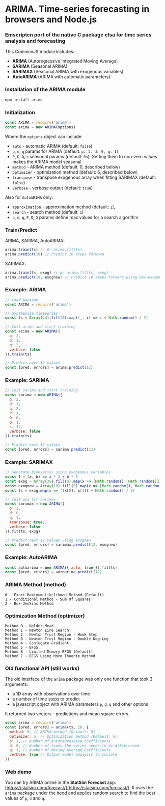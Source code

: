 # ARIMA. Time-series forecasting in browsers and Node.js

### Emscripten port of the native C package [ctsa](https://github.com/rafat/ctsa) for time series analysis and forecasting

This CommonJS module includes:
- **ARIMA** (Autoregressive Integrated Moving Average)
- **SARIMA** (Seasonal ARIMA)
- **SARIMAX** (Seasonal ARIMA with exogenous variables)
- **AutoARIMA** (ARIMA with automatic parameters)

### Installation of the ARIMA module
```bash
npm install arima
```

### Initialization
```javascript
const ARIMA = require('arima')
const arima = new ARIMA(options)
```

Where the `options` object can include:
- `auto` - automatic ARIMA (default: `false`)
- `p`, `d`, `q` params for ARIMA (default: `p: 1, d: 0, q: 1`)
- `P`, `D`, `Q`, `s` seasonal params (default: `0`s). Setting them to non-zero values makes the ARIMA model seasonal
- `method` - ARIMA method (default: 0, described below)
- `optimizer` - optimization method (default: 6, described below)
- `transpose` - transpose exogenous array when fitting SARIMAX (default: `false`)
- `verbose` - verbose output (default: `true`)

Also for `AutoARIMA` only:
- `approximation` - approximation method (default: `1`),
- `search` - search method (default: `1`)
- `p`, `d`, `q`, `P`, `D`, `Q` params define max values for a search algorithm

### Train/Predict
ARIMA, SARIMA, AutoARIMA:
```javascript
arima.train(ts) // Or arima.fit(ts)
arima.predict(10) // Predict 10 steps forward
```

SARIMAX:
```javascript
arima.train(ts, exog) // or arima.fit(ts, exog)
arima.predict(10, exognew) // Predict 10 steps forwars using new exogenous variables
```

### Example: ARIMA
```javascript
// Load package
const ARIMA = require('arima')

// Synthesize timeseries
const ts = Array(24).fill(0).map((_, i) => i + Math.random() / 5)

// Init arima and start training
const arima = new ARIMA({
  p: 2,
  d: 1,
  q: 2,
  verbose: false
}).train(ts)

// Predict next 12 values
const [pred, errors] = arima.predict(12)
```

### Example: SARIMA
```javascript
// Init sarima and start training
const sarima = new ARIMA({
  p: 2,
  d: 1,
  q: 2,
  P: 1,
  D: 0,
  Q: 1,
  s: 12,
  verbose: false
}).train(ts)

// Predict next 12 values
const [pred, errors] = sarima.predict(12)
```

### Example: SARIMAX
```javascript
// Generate timeseries using exogenous variables
const f = (a, b) => a * 2 + b * 5
const exog = Array(30).fill(0).map(x => [Math.random(), Math.random()])
const exognew = Array(10).fill(0).map(x => [Math.random(), Math.random()])
const ts = exog.map(x => f(x[0], x[1]) + Math.random() / 5)

// Init and fit sarimax
const sarimax = new ARIMA({
  p: 1,
  d: 0,
  q: 1,
  transpose: true,
  verbose: false
}).fit(ts, exog)

// Predict next 12 values using exognew
const [pred, errors] = sarimax.predict(12, exognew)
```

### Example: AutoARIMA
```javascript
const autoarima = new ARIMA({ auto: true }).fit(ts)
const [pred, errors] = autoarima.predict(12)
```

### ARIMA Method (method)
```
0 - Exact Maximum Likelihood Method (Default)
1 - Conditional Method - Sum Of Squares
2 - Box-Jenkins Method
```

### Optimization Method (optimizer)
```
Method 0 - Nelder-Mead
Method 1 - Newton Line Search
Method 2 - Newton Trust Region - Hook Step
Method 3 - Newton Trust Region - Double Dog-Leg
Method 4 - Conjugate Gradient
Method 5 - BFGS
Method 6 - Limited Memory BFGS (Default)
Method 7 - BFGS Using More Thuente Method
```

### Old functional API (still works)
The old interface of the `arima` package was only one function that took 3 arguments:
- a 1D array with observations over time
- a number of time steps to predict
- a javascript object with ARIMA parameters `p`, `d`, `q` and other options

It returned two vectors - predictions and mean square errors.

```javascript
const arima = require('arima')
const [pred, errors] = arima(ts, 20, {
  method: 0, // ARIMA method (Default: 0)
  optimizer: 6, // Optimization method (Default: 6)
  p: 1, // Number of Autoregressive coefficients
  d: 0, // Number of times the series needs to be differenced
  q: 1, // Number of Moving Average Coefficients
  verbose: true // Output model analysis to console
})
```

### Web demo
You can try ARIMA online in the **StatSim Forecast** app:  [https://statsim.com/forecast/](https://statsim.com/forecast/).
It uses the `arima` package under the hood and applies random search to find the best values of `p`, `d` and `q`.
